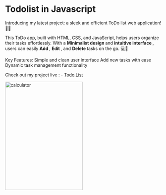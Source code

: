 # Todolist in Javascript
Introducing my latest project: a sleek and efficient ToDo list web application! 💼✨

This ToDo app, built with HTML, CSS, and JavaScript, helps users organize their tasks effortlessly. With a  <b>Minimalist design </b> and <b>intuitive interface </b>, users can easily <b> Add </b>, <b> Edit </b>, and <b> Delete </b> tasks on the go. 💻📝

Key Features:
Simple and clean user interface
Add new tasks with ease
Dynamic task management functionality

Check out my project live : -  <a href="">Todo List</a>

<img src="" alt="calculator" width="250" height="350px">
 
